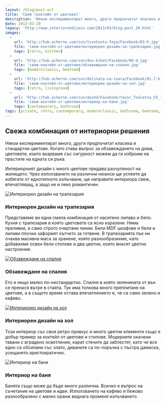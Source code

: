 ```yaml
---
layout: /blog/post.ect
title: 'Свеж (коктейл от цветове)'
description: 'Някои експериментират много, други предпочитат класика и стандартни цветове. Интериорният дизайн с много цветове придава разчупеност на жилището. '
date: 2013-03-20
legacy: 'http://www.interiorendizain.com/2013/03/blog-post_20.html'
images:
  -
    url: 'http://hub.acherno.com/svn/tzvetnata-feya/Facebook/03-h.jpg'
    file: 'свеж-коктейл-от-цветове/интериорен-дизайн-на-трапезария.jpg'
    tags: [retro, kitchen]
  -
    url: 'http://hub.acherno.com/svn/don-kihot/Facebook/09-d.jpg'
    file: 'свеж-коктейл-от-цветове/обзавеждане-на-спалня.jpg'
    tags: [modernclassic, bedroom]
  -
    url: 'http://hub.acherno.com/svn/dolinata-na-loara/Facebook/01.7-h.jpg'
    file: 'свеж-коктейл-от-цветове/интериорен-дизайн-на-хол.jpg'
    tags: [retro, livingroom]
  -
    url: 'http://hub.acherno.com/svn/dazhd/Facebook/Yavor_Toaletna_V3_14.jpg'
    file: 'свеж-коктейл-от-цветове/интериор-на-баня.jpg'
    tags: [contemporary, bathroom]
tags: [private, retro, contemporary, modernclassic, bathroom, bedroom, livingroom, kitchen]
---
```

## Свежа комбинация от **интериорни решения**
Някои експериментират много, други предпочитат класика и стандартни цветове. Когато става въпрос за обзавеждането на дома, цветовете, които вкарваме със сигурност можем да ги изброим на пръстите на едната си ръка.

Интериорният дизайн с много цветове придава разчупеност на жилището. Чрез използването на различни нюанси ще успеете да избягате от еднотипното излъчване, ще направите интериора свеж, впечатляващ, а защо не и леко романтичен.

![Интериорен дизайн на трапезария](свеж-коктейл-от-цветове/интериорен-дизайн-на-трапезария.jpg)
### Интериорен дизайн на **трапезария**

Представяме ви една смела комбинация от наситено лилаво и бяло. Кухня с трапезария в която цветовете са ясно изразени. Няма преливки, а само строго очертани линии. Бели MDF шкафове и бели и лилави плочки заформят кътчето за готвене. В трапезарията пък ни очаква масивна маса за хранене, която разнообразихме, като добавихме освен бели столове и два цветни, които внасят цветно настроение.

[![Обзавеждане на спалня](свеж-коктейл-от-цветове/обзавеждане-на-спалня.jpg)](http://acherno.bg/интериорен-дизайн/апартамент/дон-кихот/обзавеждане.html)
### Обзавеждане на **спалня**

Ето и нещо малко по-нестандартно. Спалня в която зеленината от вън се пренася вътре в стаята. Тук има толкова много преплитане на цветове, а в същото време остава впечатлението е, че са само зелено и кафяво.

[![Интериорен дизайн на хол](свеж-коктейл-от-цветове/интериорен-дизайн-на-хол.jpg)](http://acherno.bg/интериорен-дизайн/апартамент/долината-на-лоара/обзавеждане.html)
### Интериорен дизайн на **хол**

Този интериор със своя ретро привкус и много цветни елементи също е добър пример за коктейл от цветове и стилове. Модерните окачени тавани с вградено осветление, карат стените да заблестят, като че все едно са обсипани със злато, диваните са по-поръчка с пъстра дамаска, усещането аристократично.

![Интериор на баня](свеж-коктейл-от-цветове/интериор-на-баня.jpg)
### Интериор на **баня**

Банята също може да бъде много различна. Всичко е въпрос на съчетание на цветове и идеи. Използването на кафяво и бежово разнообразено с малко оранж веднага променя излъчването.